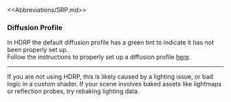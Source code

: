 <<Abbreviations/SRP.md>>
### Diffusion Profile
In HDRP the default diffusion profile has a green tint to indicate it has not been properly set up.  
Follow the instructions to properly set up a diffusion profile [here](https://docs.unity3d.com/Packages/com.unity.render-pipelines.high-definition@latest/index.html?subfolder=/manual/Diffusion-Profile.html).

---
If you are not using HDRP, this is likely caused by a lighting issue, or bad logic in a custom shader. If your scene involves baked assets like lightmaps or reflection probes, try rebaking lighting data.